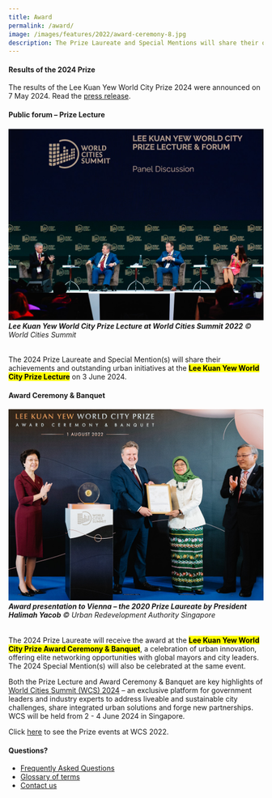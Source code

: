 ```yaml
---
title: Award
permalink: /award/
image: /images/features/2022/award-ceremony-8.jpg
description: The Prize Laureate and Special Mentions will share their outstanding urban initiatives at the Prize Lecture, a key highlights of World Cities Summit in Singapore.
---
```


#### **Results of the 2024 Prize**

The results of the Lee Kuan Yew World City Prize 2024 were announced on 7 May 2024. Read the [press release](/resources/news/2024-press-release/).

#### **Public forum – Prize Lecture**

###### ![Lee Kuan Yew World City Prize Lecture at World Cities Summit 2022](/images/features/2022/prize-lecture-4.jpg/)**Lee Kuan Yew World City Prize Lecture at World Cities Summit 2022** © World Cities Summit

The 2024 Prize Laureate and Special Mention(s) will share their achievements and outstanding urban initiatives at the <mark><b>Lee Kuan Yew World City Prize Lecture</b></mark> on 3 June 2024. 

#### **Award Ceremony & Banquet**

###### ![Award presentation to Vienna the 2020 Prize Laureate by President Halimah Yacob](/images/features/2022/award-ceremony-8.jpg/)**Award presentation to Vienna – the 2020 Prize Laureate by President Halimah Yacob** © Urban Redevelopment Authority Singapore

The 2024 Prize Laureate will receive the award at the <mark><b>Lee Kuan Yew World City Prize Award Ceremony & Banquet</b></mark>, a celebration of urban innovation, offering elite networking opportunities with  global mayors and city leaders. The 2024 Special Mention(s) will also be celebrated at the same event. 

Both the Prize Lecture and Award Ceremony & Banquet are key highlights of [World Cities Summit (WCS) 2024](https://www.worldcitiessummit.com.sg) – an exclusive platform for government leaders and industry experts to address liveable and sustainable city challenges, share integrated urban solutions and forge new partnerships. WCS will be held from 2 - 4 June 2024 in Singapore.

Click [here](/resources/in-pictures/wcs2022/) to see the Prize events at WCS 2022.

#### **Questions?**

- [Frequently Asked Questions](/faq/)
- [Glossary of terms](/glossary/)
- [Contact us](/feedback/)
